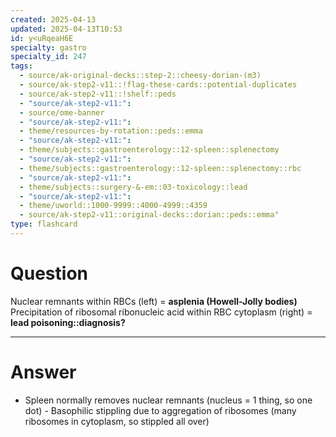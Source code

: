 ```yaml
---
created: 2025-04-13
updated: 2025-04-13T10:53
id: y<uRqeaH6E
specialty: gastro
specialty_id: 247
tags:
  - source/ak-original-decks::step-2::cheesy-dorian-(m3)
  - source/ak-step2-v11::!flag-these-cards::potential-duplicates
  - source/ak-step2-v11::!shelf::peds
  - "source/ak-step2-v11:": 
  - source/ome-banner
  - "source/ak-step2-v11:": 
  - theme/resources-by-rotation::peds::emma
  - "source/ak-step2-v11:": 
  - theme/subjects::gastroenterology::12-spleen::splenectomy
  - "source/ak-step2-v11:": 
  - theme/subjects::gastroenterology::12-spleen::splenectomy::rbc
  - "source/ak-step2-v11:": 
  - theme/subjects::surgery-&-em::03-toxicology::lead
  - "source/ak-step2-v11:": 
  - theme/uworld::1000-9999::4000-4999::4359
  - source/ak-step2-v11::original-decks::dorian::peds::emma"
type: flashcard
---
```


# Question
Nuclear remnants within RBCs (left) = **asplenia (Howell-Jolly bodies)** Precipitation of ribosomal ribonucleic acid within RBC cytoplasm (right) = **lead poisoning::diagnosis?**

---

# Answer
- Spleen normally removes nuclear remnants (nucleus = 1 thing, so one dot) - Basophilic stippling due to aggregation of ribosomes (many ribosomes in cytoplasm, so stippled all over)